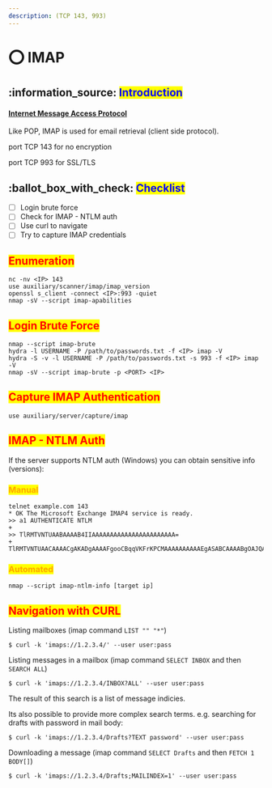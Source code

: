 ```yaml
---
description: (TCP 143, 993)
---
```


# ⭕ IMAP

## :information\_source: <mark style="color:blue;">Introduction</mark>

#### [Internet Message Access Protocol](https://datatracker.ietf.org/doc/html/rfc3501)

Like POP, IMAP is used for email retrieval (client side protocol).

port TCP 143 for no encryption

port TCP 993 for SSL/TLS

## :ballot\_box\_with\_check: <mark style="color:blue;">Checklist</mark>

* [ ] Login brute force
* [ ] Check for IMAP - NTLM auth
* [ ] Use curl to navigate
* [ ] Try to capture IMAP credentials

## <mark style="color:red;">Enumeration</mark>

```
nc -nv <IP> 143
use auxiliary/scanner/imap/imap_version
openssl s_client -connect <IP>:993 -quiet
nmap -sV --script imap-apabilities
```

## <mark style="color:red;">Login Brute Force</mark>

```
nmap --script imap-brute
hydra -l USERNAME -P /path/to/passwords.txt -f <IP> imap -V
hydra -S -v -l USERNAME -P /path/to/passwords.txt -s 993 -f <IP> imap -V
nmap -sV --script imap-brute -p <PORT> <IP>
```

## <mark style="color:red;">Capture IMAP Authentication</mark>

```
use auxiliary/server/capture/imap
```

## <mark style="color:red;">IMAP - NTLM Auth</mark>

If the server supports NTLM auth (Windows) you can obtain sensitive info (versions):

### <mark style="color:orange;">Manual</mark>

```
telnet example.com 143
* OK The Microsoft Exchange IMAP4 service is ready.
>> a1 AUTHENTICATE NTLM
+
>> TlRMTVNTUAABAAAAB4IIAAAAAAAAAAAAAAAAAAAAAAA= 
+ TlRMTVNTUAACAAAACgAKADgAAAAFgooCBqqVKFrKPCMAAAAAAAAAAEgASABCAAAABgOAJQAAAA9JAEkAUwAwADEAAgAKAEkASQBTADAAMQABAAoASQBJAFMAMAAxAAQACgBJAEkAUwAwADEAAwAKAEkASQBTADAAMQAHAAgAHwMI0VPy1QEAAAAA
```

### <mark style="color:orange;">Automated</mark>

```
nmap --script imap-ntlm-info [target ip]
```

## <mark style="color:red;">Navigation with CURL</mark>

Listing mailboxes (imap command `LIST "" "*"`)

```
$ curl -k 'imaps://1.2.3.4/' --user user:pass
```

Listing messages in a mailbox (imap command `SELECT INBOX` and then `SEARCH ALL`)

```
$ curl -k 'imaps://1.2.3.4/INBOX?ALL' --user user:pass
```

The result of this search is a list of message indicies.

Its also possible to provide more complex search terms. e.g. searching for drafts with password in mail body:

```
$ curl -k 'imaps://1.2.3.4/Drafts?TEXT password' --user user:pass
```

Downloading a message (imap command `SELECT Drafts` and then `FETCH 1 BODY[]`)

```
$ curl -k 'imaps://1.2.3.4/Drafts;MAILINDEX=1' --user user:pass
```
